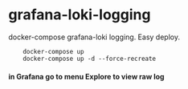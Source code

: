 # grafana-loki-logging
docker-compose grafana-loki logging. Easy deploy.


```script
    docker-compose up
    docker-compose up -d --force-recreate
```

#### in Grafana go to menu Explore to view raw log